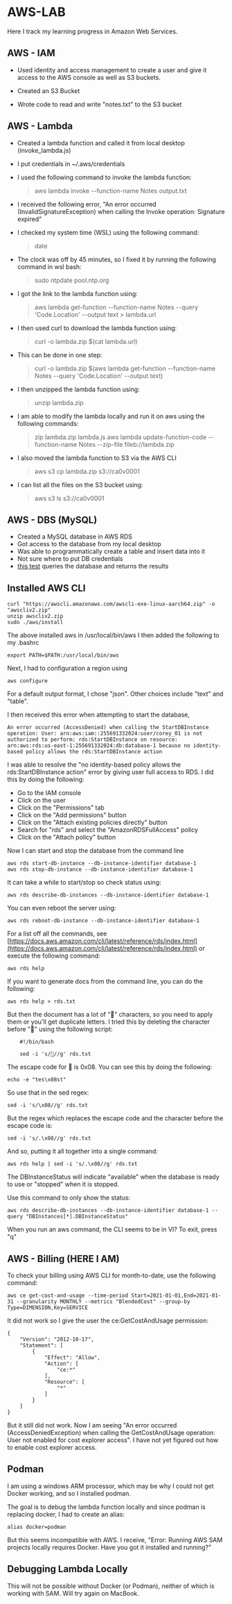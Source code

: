 # AWS-LAB

Here I track my learning progress in Amazon Web Services.

## AWS - IAM

* Used identity and access management to create a user and give it access to the AWS console as well as S3 buckets.

* Created an S3 Bucket

* Wrote code to read and write "notes.txt" to the S3 bucket

## AWS - Lambda

* Created a lambda function and called it from local desktop (invoke_lambda.js)
* I put credentials in ~/.aws/credentials
* I used the following command to invoke the lambda function:

    >aws lambda invoke --function-name Notes output.txt

* I received the following error, "An error occurred (InvalidSignatureException) when calling the Invoke operation: Signature expired"

* I checked my system time (WSL) using the following command:

    >date

* The clock was off by 45 minutes, so I fixed it by running the following command in wsl bash:

    >sudo ntpdate pool.ntp.org

* I got the link to the lambda function using:

    >aws lambda get-function --function-name Notes --query 'Code.Location' --output text > lambda.url

* I then used curl to download the lambda function using:

    >curl -o lambda.zip $(cat lambda.url)

* This can be done in one step:

    >curl -o lambda.zip $(aws lambda get-function --function-name Notes --query 'Code.Location' --output text)

* I then unzipped the lambda function using:

    >unzip lambda.zip

* I am able to modify the lambda locally and run it on aws using the following commands:

    >zip lambda.zip lambda.js
    >aws lambda update-function-code --function-name Notes --zip-file fileb://lambda.zip

* I also moved the lambda function to S3 via the AWS CLI

    >aws s3 cp lambda.zip s3://ca0v0001

* I can list all the files on the S3 bucket using:

    >aws s3 ls s3://ca0v0001

## AWS - DBS (MySQL)

* Created a MySQL database in AWS RDS
* Got access to the database from my local desktop
* Was able to programmatically create a table and insert data into it
* Not sure where to put DB credentials
* [this test](http://localhost:3000/api) queries the database and returns the results

## Installed AWS CLI

    curl "https://awscli.amazonaws.com/awscli-exe-linux-aarch64.zip" -o "awscliv2.zip"
    unzip awscliv2.zip
    sudo ./aws/install

The above installed aws in /usr/local/bin/aws
I then added the following to my .bashrc

    export PATH=$PATH:/usr/local/bin/aws

Next, I had to configuration a region using

    aws configure

For a default output format, I chose "json".  Other choices include "text" and "table".

I then received this error when attempting to start the database,

    An error occurred (AccessDenied) when calling the StartDBInstance operation: User: arn:aws:iam::255691332024:user/corey_01 is not authorized to perform: rds:StartDBInstance on resource: arn:aws:rds:us-east-1:255691332024:db:database-1 because no identity-based policy allows the rds:StartDBInstance action

I was able to resolve the "no identity-based policy allows the rds:StartDBInstance action" error by giving user full access to RDS.  I did this by doing the following:

* Go to the IAM console
* Click on the user
* Click on the "Permissions" tab
* Click on the "Add permissions" button
* Click on the "Attach existing policies directly" button
* Search for "rds" and select the "AmazonRDSFullAccess" policy
* Click on the "Attach policy" button

Now I can start and stop the database from the command line

    aws rds start-db-instance --db-instance-identifier database-1
    aws rds stop-db-instance --db-instance-identifier database-1

It can take a while to start/stop so check status using:

    aws rds describe-db-instances --db-instance-identifier database-1

You can even reboot the server using:

    aws rds reboot-db-instance --db-instance-identifier database-1

For a list off all the commands, see [https://docs.aws.amazon.com/cli/latest/reference/rds/index.html](https://docs.aws.amazon.com/cli/latest/reference/rds/index.html) or execute the following command:

    aws rds help

If you want to generate docs from the command line, you can do the following:

    aws rds help > rds.txt

But then the document has a lot of "" characters, so you need to apply them or you'll get duplicate letters.  I tried this by deleting the character before "" using the following script:
    
        #!/bin/bash
    
        sed -i 's///g' rds.txt

The escape code for  is 0x08.  You can see this by doing the following:

    echo -e "tes\x08st"

So use that in the sed regex:

    sed -i 's/\x08//g' rds.txt

But the regex which replaces the escape code and the character before the escape code is:

    sed -i 's/.\x08//g' rds.txt

And so, putting it all together into a single command:

    aws rds help | sed -i 's/.\x08//g' rds.txt

The DBInstanceStatus will indicate "available" when the database is ready to use or "stopped" when it is stopped.

Use this command to only show the status:

    aws rds describe-db-instances --db-instance-identifier database-1 --query "DBInstances[*].DBInstanceStatus"

When you run an aws command, the CLI seems to be in VI?  To exit, press "q"

## AWS - Billing (HERE I AM)

To check your billing using AWS CLI for month-to-date, use the following command:

    aws ce get-cost-and-usage --time-period Start=2021-01-01,End=2021-01-31 --granularity MONTHLY --metrics "BlendedCost" --group-by Type=DIMENSION,Key=SERVICE

It did not work so I give the user the ce:GetCostAndUsage permission:

    {
        "Version": "2012-10-17",
        "Statement": [
            {
                "Effect": "Allow",
                "Action": [
                    "ce:*"
                ],
                "Resource": [
                    "*"
                ]
            }
        ]
    }

But it still did not work.  Now I am seeing "An error occurred (AccessDeniedException) when calling the GetCostAndUsage operation: User not enabled for cost explorer access".  I have not yet figured out how to enable cost explorer access.

## Podman

I am using a windows ARM processor, which may be why I could not get Docker working, and so I installed podman.  

The goal is to debug the lambda function locally and since podman is replacing docker, I had to create an alias:

    alias docker=podman

But this seems incompatible with AWS.  I receive, "Error: Running AWS SAM projects locally requires Docker. Have you got it installed and running?"

## Debugging Lambda Locally

This will not be possible without Docker (or Podman), neither of which is working with SAM.
Will try again on MacBook.
